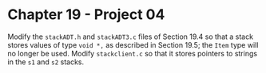 # Chapter 19 - Project 04

Modify the `stackADT.h` and `stackADT3.c` files of Section 19.4 so that a stack
stores values of type `void *,` as described in Section 19.5; the `Item` type
will no longer be used.  Modify `stackclient.c` so that it stores pointers to
strings in the `s1` and `s2` stacks.
